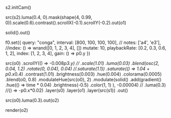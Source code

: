 s2.initCam()

src(s2).luma(0.4, 0).mask(shape(4, 0.99, 0)).scale(0.6).contrast().scrollX(-0.1).scrollY(-0.2).out(o1)

solid().out()

f0.set({
  query: "conga",
  interval: [800, 100, 100, 100],
 // notes: ['a4', 'e3'],
  //index: () => wrand([0, 1, 2, 3, 4], [])
  mutate: 10,
  playbackRate: [0.2, 0.3, 0.6, 1, 2],
  index: [1, 2, 3, 4],
  gain: () => p0.y
})

src(o0)
    .scrollY(() => -0.008*p3.y)
   // .scale(1.01)
	.luma(0.03)
	 .blend(osc(2, 0.04, 1.2)
	 	.rotate(0, 0.04), 0.04)
	//.saturate(1.1))
    .saturate(() => 1.04 + p0.x*0.4)
	.contrast(1.01)
	.brightness(0.003)
	.hue(0.004)
	.colorama(0.0005)
	.blend(o0, 0.8)
	.modulateHue(src(o0), 2)
	.modulate(solid()
		.add(gradient()
			.hue(() => time * 0.04)
			.brightness(-0.5)
			.color(1, 1)
		),
		-0.00004)
	// .luma(0.3)
	//() => -p0.x*0.02)
    .layer(s0)
	.layer(o1)
	.layer(src(s1))
	.out()

src(o0).luma(0.3).out(o2)

render(o2)
